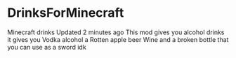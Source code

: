 # DrinksForMinecraft
Minecraft drinks  Updated 2 minutes ago This mod gives you alcohol drinks  it gives you  Vodka  alcohol  a Rotten apple  beer  Wine  and a broken bottle that you can use as a sword idk 



